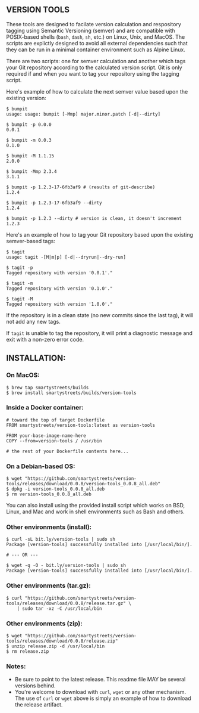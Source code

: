 ## VERSION TOOLS

These tools are designed to facilate version calculation and respository tagging using Semantic Versioning (semver) and are compatible with POSIX-based shells (`bash`, `dash`, `sh`, etc.) on Linux, Unix, and MacOS. The scripts are explictly designed to avoid all external dependencies such that they can be run in a minimal container environment such as Alpine Linux.

There are two scripts: one for semver calculation and another which tags your Git repository according to the calculated version script. Git is only required if and when you want to tag your repository using the tagging script.

Here's example of how to calculate the next semver value based upon the existing version:

```
$ bumpit
usage: usage: bumpit [-Mmp] major.minor.patch [-d|--dirty]

$ bumpit -p 0.0.0
0.0.1

$ bumpit -m 0.0.3
0.1.0

$ bumpit -M 1.1.15
2.0.0

$ bumpit -Mmp 2.3.4
3.1.1

$ bumpit -p 1.2.3-17-6fb3af9 # (results of git-describe)
1.2.4

$ bumpit -p 1.2.3-17-6fb3af9 --dirty
1.2.4

$ bumpit -p 1.2.3 --dirty # version is clean, it doesn't increment
1.2.3
```

Here's an example of how to tag your Git repository based upon the existing semver-based tags:
```
$ tagit
usage: tagit -[M|m|p] [-d|--dryrun|--dry-run]

$ tagit -p
Tagged repository with version '0.0.1'."

$ tagit -m
Tagged repository with version '0.1.0'."

$ tagit -M
Tagged repository with version '1.0.0'."
```

If the repository is in a clean state (no new commits since the last tag), it will not add any new tags.

If `tagit` is unable to tag the repository, it will print a diagnostic message and exit with a non-zero error code.

## INSTALLATION:

### On MacOS:
```
$ brew tap smartystreets/builds
$ brew install smartystreets/builds/version-tools
```

### Inside a Docker container:
```
# toward the top of target Dockerfile
FROM smartystreets/version-tools:latest as version-tools

FROM your-base-image-name-here
COPY --from=version-tools / /usr/bin

# the rest of your Dockerfile contents here...
```

### On a Debian-based OS:
```
$ wget "https://github.com/smartystreets/version-tools/releases/download/0.0.8/version-tools_0.0.8_all.deb"
$ dpkg -i version-tools_0.0.8_all.deb
$ rm version-tools_0.0.8_all.deb
```

You can also install using the provided install script which works on BSD, Linux, and Mac and work in shell environments such as Bash and others.

### Other environments (install):
```
$ curl -sL bit.ly/version-tools | sudo sh
Package [version-tools] successfully installed into [/usr/local/bin/].

# --- OR ---

$ wget -q -O - bit.ly/version-tools | sudo sh
Package [version-tools] successfully installed into [/usr/local/bin/].
```

### Other environments (tar.gz):
```
$ curl "https://github.com/smartystreets/version-tools/releases/download/0.0.8/release.tar.gz" \
	| sudo tar -xz -C /usr/local/bin
```

### Other environments (zip):
```
$ wget "https://github.com/smartystreets/version-tools/releases/download/0.0.8/release.zip"
$ unzip release.zip -d /usr/local/bin
$ rm release.zip
```

### Notes:

- Be sure to point to the latest release. This readme file MAY be several versions behind.
- You're welcome to download with `curl`, `wget` or any other mechanism. The use of `curl` or `wget` above is simply an example of how to download the release artifact.

